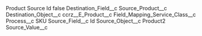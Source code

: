 <?xml version="1.0" encoding="UTF-8"?>
<CustomMetadata xmlns="http://soap.sforce.com/2006/04/metadata" xmlns:xsi="http://www.w3.org/2001/XMLSchema-instance" xmlns:xsd="http://www.w3.org/2001/XMLSchema">
    <label>Product Source Id</label>
    <protected>false</protected>
    <values>
        <field>Destination_Field__c</field>
        <value xsi:type="xsd:string">Source_Product__c</value>
    </values>
    <values>
        <field>Destination_Object__c</field>
        <value xsi:type="xsd:string">ccrz__E_Product__c</value>
    </values>
    <values>
        <field>Field_Mapping_Service_Class__c</field>
        <value xsi:nil="true"/>
    </values>
    <values>
        <field>Process__c</field>
        <value xsi:type="xsd:string">SKU</value>
    </values>
    <values>
        <field>Source_Field__c</field>
        <value xsi:type="xsd:string">Id</value>
    </values>
    <values>
        <field>Source_Object__c</field>
        <value xsi:type="xsd:string">Product2</value>
    </values>
    <values>
        <field>Source_Value__c</field>
        <value xsi:nil="true"/>
    </values>
</CustomMetadata>
